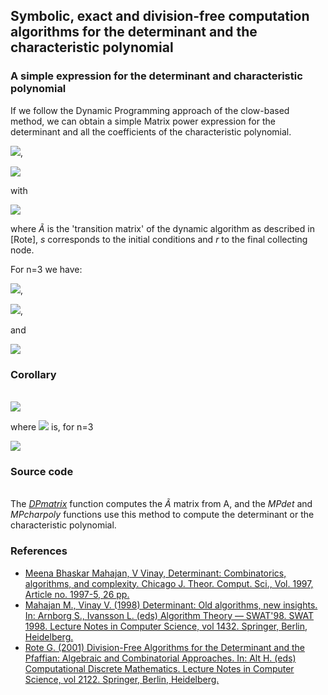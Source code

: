 ## Symbolic, exact and division-free computation algorithms for the determinant and the characteristic polynomial ##
  
  

### **A simple expression for the determinant and characteristic polynomial** ###
If we follow the Dynamic Programming approach of the clow-based method, we can obtain a simple Matrix power expression for the determinant and all the coefficients of the characteristic polynomial.

<img src="https://render.githubusercontent.com/render/math?math=%5Cmathrm%7Bdet%7D(A)%3Dr%5Ctilde%7BA%7D%5Ens">,

<img src="https://render.githubusercontent.com/render/math?math=P_%7BA%7D(%5Clambda)%3A%3D%5Cmathrm%7Bdet%7D(%5Clambda%20I-A)%3Dq_%7Bn%7D%20%5Clambda%5E%7Bn%7D%2Bq_%7Bn-1%7D%20%5Clambda%5E%7Bn-1%7D%2B%5Ccdots%2Bq_%7B1%7D%20%5Clambda%2Bq_%7B0%7D">

with

<img src="https://render.githubusercontent.com/render/math?math=q_%7Bi%7D%20%3D%20r%5Ctilde%7BA%7D%5E%7Bn-i%7Ds">

where *Ã* is the 'transition matrix' of the dynamic algorithm as described in [Rote], *s* corresponds to the initial conditions and *r* to the final collecting node.

For n=3 we have:

<img src="https://render.githubusercontent.com/render/math?math=r%3D%5Cleft%5B%5Cbegin%7Barray%7D%7Blllllll%7D%0A0%20%26%200%20%26%200%20%26%200%20%26%200%20%26%200%20%26%201%0A%5Cend%7Barray%7D%5Cright%5D">,


<img src="https://render.githubusercontent.com/render/math?math=s%3D%5Cleft%5B%5Cbegin%7Barray%7D%7Blllllll%7D%0A1%20%26%200%20%26%200%20%26%201%20%26%200%20%26%201%20%26%201%0A%5Cend%7Barray%7D%5Cright%5D">,

and

<img src="https://render.githubusercontent.com/render/math?math=%5Ctilde%7BA%7D%20%3D%20%5Cleft%5B%5Cbegin%7Barray%7D%7Bccccccc%7D%0A0%20%26%200%20%26%200%20%26%200%20%26%200%20%26%200%20%26%200%20%5C%5C%0Aa_%7B10%7D%20%26%20a_%7B11%7D%20%26%20a_%7B12%7D%20%26%200%20%26%200%20%26%200%20%26%200%20%5C%5C%0Aa_%7B20%7D%20%26%20a_%7B21%7D%20%26%20a_%7B22%7D%20%26%200%20%26%200%20%26%200%20%26%200%20%5C%5C%0A-a_%7B00%7D%20%26%20-a_%7B01%7D%20%26%20-a_%7B02%7D%20%26%200%20%26%200%20%26%200%20%26%200%20%5C%5C%0A0%20%26%200%20%26%200%20%26%20a_%7B21%7D%20%26%20a_%7B22%7D%20%26%200%20%26%200%20%5C%5C%0A-a_%7B00%7D%20%26%20-a_%7B01%7D%20%26%20-a_%7B02%7D%20%26%20-a_%7B11%7D%20%26%20-a_%7B12%7D%20%26%200%20%26%200%20%5C%5C%0A-a_%7B00%7D%20%26%20-a_%7B01%7D%20%26%20-a_%7B02%7D%20%26%20-a_%7B11%7D%20%26%20-a_%7B12%7D%20%26%20-a_%7B22%7D%20%26%200%0A%5Cend%7Barray%7D%5Cright%5D">
  
### **Corollary** ###
  \
<img src="https://render.githubusercontent.com/render/math?math=P_%7BA%7D(%5Clambda)%3A%3D%5Cmathrm%7Bdet%7D(%5Clambda%20I-A)%3Dr%5Cwidetilde%7B(%5Clambda%20I-A)%7D%5Ens%20%3Dr(%5Clambda%20%5Ctilde%7BI%7D-%5Ctilde%7BA%7D)%5Ens%20%3D%20r(%5Clambda%5E%7Bn%7D%2B%5Ctilde%7BA%7D%20%5Clambda%5E%7Bn-1%7D%2B%5Ccdots%2B%5Ctilde%7BA%7D%5E%7Bn-1%7D%20%5Clambda%20%2B%20%5Ctilde%7BA%7D%5En)s">

where <img src="https://render.githubusercontent.com/render/math?math=%5Ctilde%7BI%7D"> is, for n=3

<img src="https://render.githubusercontent.com/render/math?math=J%20%3D%20%5Cleft%5B%5Cbegin%7Barray%7D%7Bccccccc%7D%0A0%20%26%200%20%26%200%20%26%200%20%26%200%20%26%200%20%26%200%20%5C%5C%0A0%20%26%201%20%26%200%20%26%200%20%26%200%20%26%200%20%26%200%20%5C%5C%0A0%20%26%200%20%26%201%20%26%200%20%26%200%20%26%200%20%26%200%20%5C%5C%0A-1%20%26%200%20%26%200%20%26%200%20%26%200%20%26%200%20%26%200%20%5C%5C%0A0%20%26%200%20%26%200%20%26%200%20%26%201%20%26%200%20%26%200%20%5C%5C%0A-1%20%26%200%20%26%200%20%26%20-1%20%26%200%20%26%200%20%26%200%20%5C%5C%0A-1%20%26%200%20%26%200%20%26%20-1%20%26%200%20%26%20-1%20%26%200%0A%5Cend%7Barray%7D%5Cright%5D">
  
### **Source code** ##
  \
The [*DPmatrix*](https://github.com/jarfo/determinant/blob/ad5c47832fb23dbb504501e92c7f5e27e91b72af/determinant/determinant.py?plain=1#L103) function computes the *Ã* matrix from A, and the *MPdet* and *MPcharpoly* functions use this method to compute the determinant or the characteristic polynomial.

### **References** ###
- [Meena Bhaskar Mahajan, V Vinay, Determinant: Combinatorics, algorithms, and complexity. Chicago J. Theor. Comput. Sci., Vol. 1997, Article no. 1997-5, 26 pp.](https://eccc.weizmann.ac.il/eccc-reports/1997/TR97-036/index.html)
- [Mahajan M., Vinay V. (1998) Determinant: Old algorithms, new insights. In: Arnborg S., Ivansson L. (eds) Algorithm Theory — SWAT'98. SWAT 1998. Lecture Notes in Computer Science, vol 1432. Springer, Berlin, Heidelberg.](https://doi.org/10.1007/BFb0054375)
- [Rote G. (2001) Division-Free Algorithms for the Determinant and the Pfaffian: Algebraic and Combinatorial Approaches. In: Alt H. (eds) Computational Discrete Mathematics. Lecture Notes in Computer Science, vol 2122. Springer, Berlin, Heidelberg.](https://doi.org/10.1007/3-540-45506-X_9)

